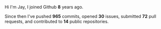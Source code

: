 Hi I'm Jay, I joined Github **8** years ago.

Since then I've pushed **965** commits, opened **30** issues, submitted **72** pull requests, and contributed to **14** public repositories.
